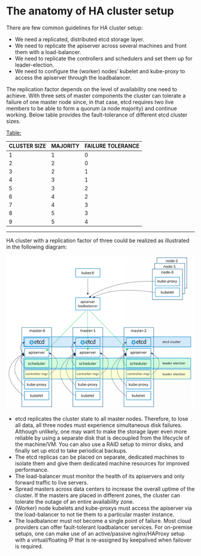 # The anatomy of HA cluster setup

There are few common guidelines for HA cluster setup:

- We need a replicated, distributed etcd storage layer.
- We need to replicate the apiserver across several machines and front them with a load-balancer.
- We need to replicate the controllers and schedulers and set them up for leader-election.
- We need to configure the (worker) nodes’ kubelet and kube-proxy to access the apiserver through the loadbalancer.

The replication factor depends on the level of availability one need to achieve. With three sets of master components the cluster can tolerate a failure of one master node since, in that case, etcd requires two live members to be able to form a quorum (a node majority) and continue working. Below table provides the fault-tolerance of different etcd cluster sizes.

[Table:](https://coreos.com/etcd/docs/latest/v2/admin_guide.html#optimal-cluster-size)

CLUSTER SIZE|MAJORITY|FAILURE TOLERANCE
---|---|---
1|1|0
2|2|0
3|2|1
4|3|1
5|3|2
6|4|2
7|4|3
8|5|3
9|5|4

---
HA cluster with a replication factor of three could be realized as illustrated in the following diagram:

![alt text](https://github.com/Shwetanshu/Kubernetes-example/blob/master/img/HA_Cluster.png)

- etcd replicates the cluster state to all master nodes. Therefore, to lose all data, all three nodes must experience simultaneous disk failures. Although unlikely, one may want to make the storage layer even more reliable by using a separate disk that is decoupled from the lifecycle of the machine/VM. You can also use a RAID setup to mirror disks, and finally set up etcd to take periodical backups.
- The etcd replicas can be placed on separate, dedicated machines to isolate them and give them dedicated machine resources for improved performance.
- The load-balancer must monitor the health of its apiservers and only forward traffic to live servers.
- Spread masters across data centers to increase the overall uptime of the cluster. If the masters are placed in different zones, the cluster can tolerate the outage of an entire availability zone.
- (Worker) node kubelets and kube-proxys must access the apiserver via the load-balancer to not tie them to a particular master instance.
- The loadbalancer must not become a single point of failure. Most cloud providers can offer fault-tolerant loadbalancer services. For on-premise setups, one can make use of an active/passive nginx/HAProxy setup with a virtual/floating IP that is re-assigned by keepalived when failover is required.
